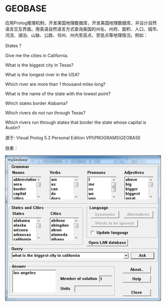# GEOBASE
应用Prolog推理机制，开发美国地理数据库，开发美国地理数据库，并设计自然语言交互界面。用英语自然语言方式查询美国的州名、州府、面积、人口、城市、河流、湖泊、山脉、公路、邻州、州内至高点、至低点等地理情况。例如：

States？

Give me the cities in California.

What is the biggest city in Texas?

What is the longest river in the USA?

Which river are more than 1 thousand miles long?

What is the name of the state with the lowest point?

Which states border Alabama?

Which rivers do not run through Texas?

Which rivers run through states that border the state whose capital is Austin?



源于: Visual Prolog 5.2 Personal Edition  VPI\PROGRAMS\GEOBASE

效果：



![image](https://github.com/jianjake/GEOBASE/blob/master/pic.png)

